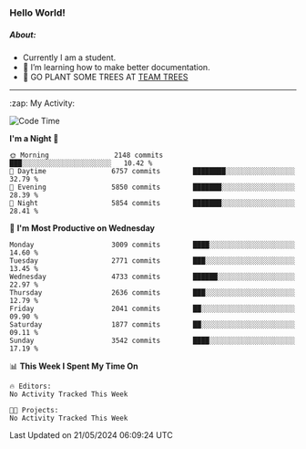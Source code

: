 ### Hello World!

##### About:
- Currently I am a student.
- 🌱 I’m learning how to make better documentation.
- 🌱 GO PLANT SOME TREES AT [TEAM TREES](https://teamtrees.org/)

---
  <summary>:zap: My Activity:</summary>
  
<!--START_SECTION:waka-->
![Code Time](http://img.shields.io/badge/Code%20Time-1%2C376%20hrs%2048%20mins-blue)

**I'm a Night 🦉** 

```text
🌞 Morning                2148 commits        ███░░░░░░░░░░░░░░░░░░░░░░   10.42 % 
🌆 Daytime                6757 commits        ████████░░░░░░░░░░░░░░░░░   32.79 % 
🌃 Evening                5850 commits        ███████░░░░░░░░░░░░░░░░░░   28.39 % 
🌙 Night                  5854 commits        ███████░░░░░░░░░░░░░░░░░░   28.41 % 
```
📅 **I'm Most Productive on Wednesday** 

```text
Monday                   3009 commits        ████░░░░░░░░░░░░░░░░░░░░░   14.60 % 
Tuesday                  2771 commits        ███░░░░░░░░░░░░░░░░░░░░░░   13.45 % 
Wednesday                4733 commits        ██████░░░░░░░░░░░░░░░░░░░   22.97 % 
Thursday                 2636 commits        ███░░░░░░░░░░░░░░░░░░░░░░   12.79 % 
Friday                   2041 commits        ██░░░░░░░░░░░░░░░░░░░░░░░   09.90 % 
Saturday                 1877 commits        ██░░░░░░░░░░░░░░░░░░░░░░░   09.11 % 
Sunday                   3542 commits        ████░░░░░░░░░░░░░░░░░░░░░   17.19 % 
```


📊 **This Week I Spent My Time On** 

```text
🔥 Editors: 
No Activity Tracked This Week

🐱‍💻 Projects: 
No Activity Tracked This Week
```


 Last Updated on 21/05/2024 06:09:24 UTC
<!--END_SECTION:waka-->
